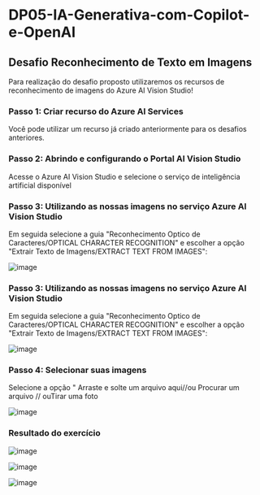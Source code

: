 # DP05-IA-Generativa-com-Copilot-e-OpenAI
## Desafio Reconhecimento de Texto em Imagens   

Para realização do desafio proposto utilizaremos os recursos de reconhecimento de imagens do Azure AI Vision Studio!

### Passo 1: Criar recurso do Azure AI Services
Você pode utilizar um recurso já criado anteriormente para os desafios anteriores. 

### Passo 2: Abrindo e configurando o Portal AI Vision Studio
Acesse o Azure AI Vision Studio e selecione o serviço de inteligência artificial disponível 

### Passo 3: Utilizando as nossas imagens no serviço Azure AI Vision Studio
Em seguida selecione a guia "Reconhecimento Optico de Caracteres/OPTICAL CHARACTER RECOGNITION" e escolher a opção "Extrair Texto de Imagens/EXTRACT TEXT FROM IMAGES":

![image](https://github.com/acdolive/DP05-IA-Generativa-com-Copilot-e-OpenAI/assets/162451624/03e31aa1-2c33-42a9-ba07-c520c2cfc130)

### Passo 3: Utilizando as nossas imagens no serviço Azure AI Vision Studio
Em seguida selecione a guia "Reconhecimento Optico de Caracteres/OPTICAL CHARACTER RECOGNITION" e escolher a opção "Extrair Texto de Imagens/EXTRACT TEXT FROM IMAGES":

![image](https://github.com/acdolive/DP05-IA-Generativa-com-Copilot-e-OpenAI/assets/162451624/d87dcc1a-e630-49f0-b0ad-bf99508635ce)

### Passo 4: Selecionar suas imagens
Selecione a opção " Arraste e solte um arquivo aqui//ou Procurar um arquivo // ouTirar uma foto

![image](https://github.com/acdolive/DP05-IA-Generativa-com-Copilot-e-OpenAI/assets/162451624/125eeeef-4a5c-487c-9a32-37d269f02870)

### Resultado do exercício 

![image](https://github.com/acdolive/DP05-IA-Generativa-com-Copilot-e-OpenAI/assets/162451624/5228226a-b37b-4d20-bff3-5c204e7756e7)

![image](https://github.com/acdolive/DP05-IA-Generativa-com-Copilot-e-OpenAI/assets/162451624/609a1c61-977f-4068-a7db-5c0a8d26260a)

![image](https://github.com/acdolive/DP05-IA-Generativa-com-Copilot-e-OpenAI/assets/162451624/6db70be4-39b0-463b-a2e6-174d2da1e8ca)

